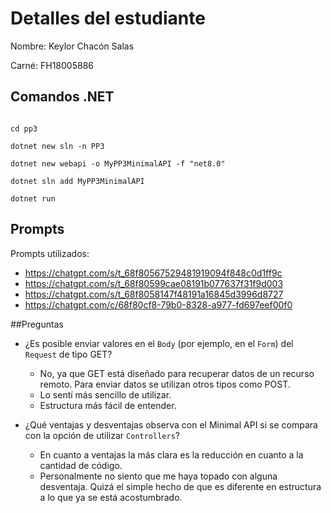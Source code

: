 # Detalles del estudiante

Nombre: Keylor Chacón Salas

Carné: FH18005886

## Comandos .NET

```

cd pp3  

dotnet new sln -n PP3

dotnet new webapi -o MyPP3MinimalAPI -f "net8.0"

dotnet sln add MyPP3MinimalAPI

dotnet run

```

## Prompts

Prompts utilizados:

- https://chatgpt.com/s/t_68f80567529481919094f848c0d1ff9c
- https://chatgpt.com/s/t_68f80599cae08191b077637f31f9d003
- https://chatgpt.com/s/t_68f8058147f48191a16845d3996d8727
- https://chatgpt.com/c/68f80cf8-79b0-8328-a977-fd697eef00f0




##Preguntas

- ¿Es posible enviar valores en el `Body` (por ejemplo, en el `Form`) del `Request` de tipo GET?

    - No, ya que GET está diseñado para recuperar datos de un recurso remoto. Para enviar datos se utilizan otros tipos como POST.
    - Lo sentí más sencillo de utilizar.
    - Estructura más fácil de entender.

- ¿Qué ventajas y desventajas observa con el Minimal API si se compara con la opción de utilizar `Controllers`?
    - En cuanto a ventajas la más clara es la reducción en cuanto a la cantidad de código.
    - Personalmente no siento que me haya topado con alguna desventaja. Quizá el simple hecho de que es diferente en estructura a lo que ya se está acostumbrado.

